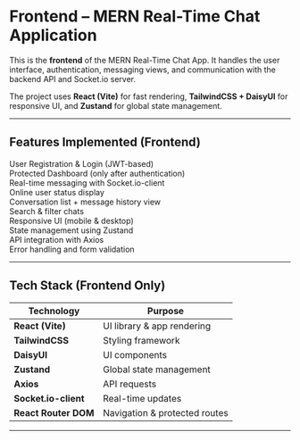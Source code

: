 # Frontend – MERN Real-Time Chat Application

This is the **frontend** of the MERN Real-Time Chat App. It handles the user interface, authentication, messaging views, and communication with the backend API and Socket.io server.

The project uses **React (Vite)** for fast rendering, **TailwindCSS + DaisyUI** for responsive UI, and **Zustand** for global state management.

---

## Features Implemented (Frontend)

 User Registration & Login (JWT-based)  
 Protected Dashboard (only after authentication)  
 Real-time messaging with Socket.io-client  
 Online user status display  
 Conversation list + message history view  
 Search & filter chats  
 Responsive UI (mobile & desktop)  
 State management using Zustand  
 API integration with Axios  
 Error handling and form validation

---

## Tech Stack (Frontend Only)

| Technology       | Purpose |
|------------------|--------|
| **React (Vite)** | UI library & app rendering |
| **TailwindCSS**  | Styling framework |
| **DaisyUI**      | UI components |
| **Zustand**      | Global state management |
| **Axios**        | API requests |
| **Socket.io-client** | Real-time updates |
| **React Router DOM** | Navigation & protected routes |

---
